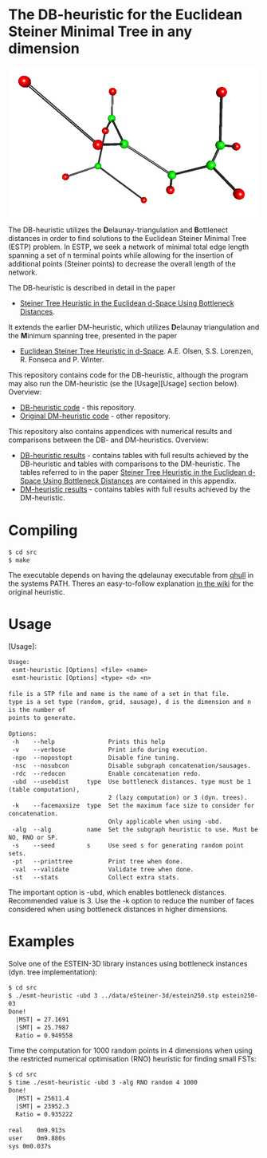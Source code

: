 # The DB-heuristic for the Euclidean Steiner Minimal Tree in any dimension

![](esmt-3d.png)

The DB-heuristic utilizes the **D**elaunay-triangulation and **B**ottlenect distances in order to find solutions to the Euclidean Steiner Minimal Tree (ESTP) problem. In ESTP, we seek a network of minimal total edge length spanning a set of n terminal points while allowing for the insertion of additional points (Steiner points) to decrease the overall length of the network. 

The DB-heuristic is described in detail in the paper

* [Steiner Tree Heuristic in the Euclidean d-Space Using Bottleneck Distances]().

It extends the earlier DM-heuristic, which utilizes **D**elaunay triangulation and the **M**inimum spanning tree, presented in the paper

* [Euclidean Steiner Tree Heuristic in d-Space](http://dimacs11.cs.princeton.edu/workshop/OlsenLorenzenFonsecaWinter.pdf). A.E. Olsen, S.S. Lorenzen, R. Fonseca and P. Winter.

This repository contains code for the DB-heuristic, although the program may also run the DM-heuristic (se the [Usage][Usage] section below). Overview:

* [DB-heuristic code](https://github.com/StephanLorenzen/ESMT-heuristic-using-bottleneck-distances/tree/master/src) - this repository.
* [Original DM-heuristic code](https://github.com/RasmusFonseca/ESMT-heuristic) - other repository.

This repository also contains appendices with numerical results and comparisons between the DB- and DM-heuristics. Overview:

* [DB-heuristic results](https://github.com/StephanLorenzen/ESMT-heuristic-using-bottleneck-distances/blob/master/results/computational_results.pdf) - contains tables with full results achieved by the DB-heuristic and tables with comparisons to the DM-heuristic. The tables referred to in the paper [Steiner Tree Heuristic in the Euclidean d-Space Using Bottleneck Distances]() are contained in this appendix.
* [DM-heuristic results]() - contains tables with full results achieved by the DM-heuristic.

# Compiling

```
$ cd src
$ make
```

The executable depends on having the qdelaunay executable from [qhull](http://www.qhull.org) in the systems PATH. Theres an easy-to-follow explanation [in the wiki](http://github.com/RasmusFonseca/ESMT-heuristic/wiki/qdelaunay) for the original heuristic.

# Usage
[Usage]:

```
Usage: 
 esmt-heuristic [Options] <file> <name>
 esmt-heuristic [Options] <type> <d> <n>

file is a STP file and name is the name of a set in that file.
type is a set type (random, grid, sausage), d is the dimension and n is the number of
points to generate.

Options:
 -h    --help               Prints this help
 -v    --verbose            Print info during execution.
 -npo  --nopostopt          Disable fine tuning.
 -nsc  --nosubcon           Disable subgraph concatenation/sausages.
 -rdc  --redocon            Enable concatenation redo.
 -ubd  --usebdist     type  Use bottleneck distances. type must be 1 (table computation),
                            2 (lazy computation) or 3 (dyn. trees).
 -k    --facemaxsize  type  Set the maximum face size to consider for concatenation.
                            Only applicable when using -ubd.
 -alg  --alg          name  Set the subgraph heuristic to use. Must be NO, RNO or SP.
 -s    --seed         s     Use seed s for generating random point sets.
 -pt   --printtree          Print tree when done.
 -val  --validate           Validate tree when done.
 -st   --stats              Collect extra stats.
```

The important option is -ubd, which enables bottleneck distances. Recommended value is 3.
Use the -k option to reduce the number of faces considered when using bottleneck distances in higher dimensions.

# Examples
Solve one of the ESTEIN-3D library instances using bottleneck instances (dyn. tree implementation):
```
$ cd src
$ ./esmt-heuristic -ubd 3 ../data/eSteiner-3d/estein250.stp estein250-03
Done!
  |MST| = 27.1691
  |SMT| = 25.7987
  Ratio = 0.949558
```

Time the computation for 1000 random points in 4 dimensions when using the restricted numerical optimisation (RNO) heuristic for finding small FSTs:
```
$ cd src
$ time ./esmt-heuristic -ubd 3 -alg RNO random 4 1000
Done!
  |MST| = 25611.4
  |SMT| = 23952.3
  Ratio = 0.935222

real	0m9.913s
user	0m9.880s
sys	0m0.037s
```
